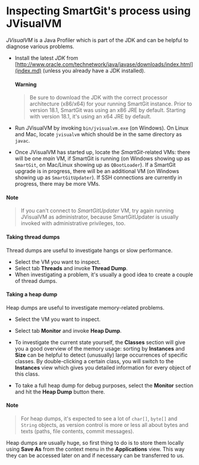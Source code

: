 # Inspecting SmartGit's process using JVisualVM

*JVisualVM* is a Java Profiler which is part of the JDK and can be
helpful to diagnose various problems.

-   Install the latest *JDK* from
    [http://www.oracle.com/technetwork/java/javase/downloads/index.html](index.md)
    (unless you already have a JDK installed).


	#### Warning
	> Be sure to download the JDK with the correct processor architecture
	> (x86/x64) for your running SmartGit instance. Prior to version 18.1,
	> SmartGit was using an x86 JRE by default. Starting with version
	> 18.1, it's using an x64 JRE by default.



-   Run JVisualVM by invoking `bin/jvisualvm.exe` (on Windows). On Linux
    and Mac, locate `jvisualvm` which should be in the same directory as
    `javac`.

-   Once JVisualVM has started up, locate the *SmartGit*-related VMs:
    there will be one *main* VM, if SmartGit is running (on Windows
    showing up as `SmartGit`, on Mac/Linux showing up as `QBootLoader`).
    If a SmartGit upgrade is in progress, there will be an additional VM
    (on Windows showing up as `SmartGitUpdater`). If SSH connections are
    currently in progress, there may be more VMs.


#### Note
>
>
>If you can't connect to *SmartGitUpdater* VM, try again running
>JVisualVM as administrator, because SmartGitUpdater is usually invoked
>with administrative privileges, too.
>
>

#### Taking thread dumps

Thread dumps are useful to investigate hangs or slow performance.

-   Select the VM you want to inspect.
-   Select tab **Threads** and invoke **Thread Dump**.
-   When investigating a problem, it's usually a good idea to create a
    couple of thread dumps.

#### Taking a heap dump

Heap dumps are useful to investigate memory-related problems.

-   Select the VM you want to inspect.

-   Select tab **Monitor** and invoke **Heap Dump**.

-   To investigate the current state yourself, the **Classes** section
    will give you a good overview of the memory usage: sorting by
    **Instances** and **Size** can be helpful to detect (unusually)
    large occurrences of specific classes. By double-clicking a certain
    class, you will switch to the **Instances** view which gives you
    detailed information for every object of this class.

-   To take a full heap dump for debug purposes, select the **Monitor**
    section and hit the **Heap Dump** button there.


#### Note
>
>
>For heap dumps, it's expected to see a lot of `char[]`, `byte[]` and
>`String` objects, as version control is more or less all about bytes and
>texts (paths, file contents, commit messages).
>
>

Heap dumps are usually huge, so first thing to do is to store them
locally using **Save As** from the context menu in the **Applications**
view. This way they can be accessed later on and if necessary can be
transferred to us.
